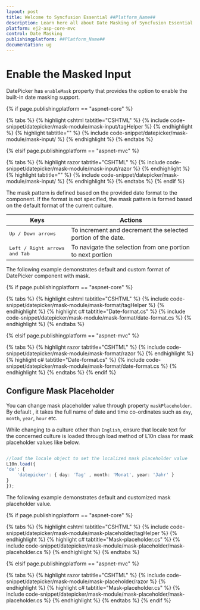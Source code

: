 ```yaml
---
layout: post
title: Welcome to Syncfusion Essential ##Platform_Name##
description: Learn here all about Date Masking of Syncfusion Essential ##Platform_Name## widgets based on HTML5 and jQuery.
platform: ej2-asp-core-mvc
control: Date Masking
publishingplatform: ##Platform_Name##
documentation: ug
---
```



# Enable the Masked Input

DatePicker has `enableMask` property that provides the option to enable the built-in date masking support.

{% if page.publishingplatform == "aspnet-core" %}

{% tabs %}
{% highlight cshtml tabtitle="CSHTML" %}
{% include code-snippet/datepicker/mask-module/mask-input/tagHelper %}
{% endhighlight %}
{% highlight  tabtitle="" %}
{% include code-snippet/datepicker/mask-module/mask-input/ %}
{% endhighlight %}
{% endtabs %}

{% elsif page.publishingplatform == "aspnet-mvc" %}

{% tabs %}
{% highlight razor tabtitle="CSHTML" %}
{% include code-snippet/datepicker/mask-module/mask-input/razor %}
{% endhighlight %}
{% highlight  tabtitle="" %}
{% include code-snippet/datepicker/mask-module/mask-input/ %}
{% endhighlight %}
{% endtabs %}
{% endif %}



The mask pattern is defined based on the provided date format to the component. If the format is not specified, the mask pattern is formed based on the default format of the current culture.

| **Keys** | **Actions** |
| --- | --- |
| <kbd>Up / Down arrows</kbd> | To increment and decrement the selected portion of the date. |
| <kbd>Left / Right arrows and Tab</kbd> | To navigate the selection from one portion to next portion |

The following example demonstrates default and custom format of DatePicker component with mask.

{% if page.publishingplatform == "aspnet-core" %}

{% tabs %}
{% highlight cshtml tabtitle="CSHTML" %}
{% include code-snippet/datepicker/mask-module/mask-format/tagHelper %}
{% endhighlight %}
{% highlight c# tabtitle="Date-format.cs" %}
{% include code-snippet/datepicker/mask-module/mask-format/date-format.cs %}
{% endhighlight %}
{% endtabs %}

{% elsif page.publishingplatform == "aspnet-mvc" %}

{% tabs %}
{% highlight razor tabtitle="CSHTML" %}
{% include code-snippet/datepicker/mask-module/mask-format/razor %}
{% endhighlight %}
{% highlight c# tabtitle="Date-format.cs" %}
{% include code-snippet/datepicker/mask-module/mask-format/date-format.cs %}
{% endhighlight %}
{% endtabs %}
{% endif %}



## Configure Mask Placeholder

You can change mask placeholder value through property `maskPlaceholder`. By default , it takes the full name of date and time co-ordinates such as `day`, `month`, `year`, `hour` etc.

While changing to a culture other than `English`, ensure that locale text for the concerned culture is loaded through load method of L10n class for mask placeholder values like below.

```typescript

//load the locale object to set the localized mask placeholder value
L10n.load({
'de': {
    'datepicker': { day: 'Tag' , month: 'Monat', year: 'Jahr' }
}
});

```

The following example demonstrates default and customized mask placeholder value.

{% if page.publishingplatform == "aspnet-core" %}

{% tabs %}
{% highlight cshtml tabtitle="CSHTML" %}
{% include code-snippet/datepicker/mask-module/mask-placeholder/tagHelper %}
{% endhighlight %}
{% highlight c# tabtitle="Mask-placeholder.cs" %}
{% include code-snippet/datepicker/mask-module/mask-placeholder/mask-placeholder.cs %}
{% endhighlight %}
{% endtabs %}

{% elsif page.publishingplatform == "aspnet-mvc" %}

{% tabs %}
{% highlight razor tabtitle="CSHTML" %}
{% include code-snippet/datepicker/mask-module/mask-placeholder/razor %}
{% endhighlight %}
{% highlight c# tabtitle="Mask-placeholder.cs" %}
{% include code-snippet/datepicker/mask-module/mask-placeholder/mask-placeholder.cs %}
{% endhighlight %}
{% endtabs %}
{% endif %}


